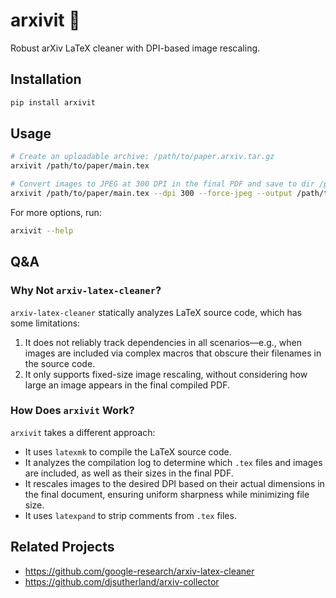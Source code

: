 # arxivit 🧹
Robust arXiv LaTeX cleaner with DPI-based image rescaling.

## Installation

```bash
pip install arxivit
```

## Usage  

```bash
# Create an uploadable archive: /path/to/paper.arxiv.tar.gz
arxivit /path/to/paper/main.tex

# Convert images to JPEG at 300 DPI in the final PDF and save to dir /path/to/output
arxivit /path/to/paper/main.tex --dpi 300 --force-jpeg --output /path/to/output
```

For more options, run:  

```bash
arxivit --help
```

## Q&A

### Why Not `arxiv-latex-cleaner`?  

`arxiv-latex-cleaner` statically analyzes LaTeX source code, which has some limitations:  

1. It does not reliably track dependencies in all scenarios—e.g., when images are included via complex macros that obscure their filenames in the source code.  
2. It only supports fixed-size image rescaling, without considering how large an image appears in the final compiled PDF.  

### How Does `arxivit` Work?  

`arxivit` takes a different approach:  

- It uses `latexmk` to compile the LaTeX source code.  
- It analyzes the compilation log to determine which `.tex` files and images are included, as well as their sizes in the final PDF.  
- It rescales images to the desired DPI based on their actual dimensions in the final document, ensuring uniform sharpness while minimizing file size.  
- It uses `latexpand` to strip comments from `.tex` files.  

## Related Projects
- https://github.com/google-research/arxiv-latex-cleaner
- https://github.com/djsutherland/arxiv-collector
